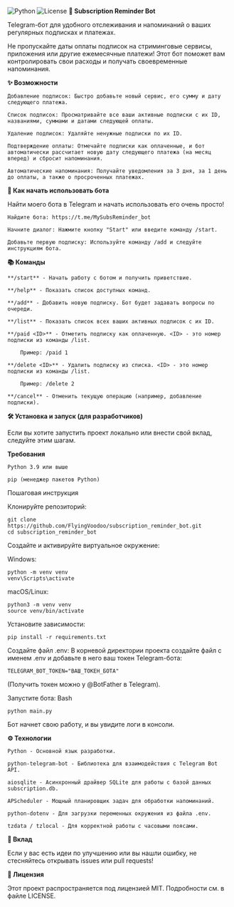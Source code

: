 ![Python](https://img.shields.io/badge/python-3.9+-blue.svg)
![License](https://img.shields.io/badge/license-MIT-green.svg)
**🤖 Subscription Reminder Bot**

Telegram-бот для удобного отслеживания и напоминаний о ваших регулярных подписках и платежах.

Не пропускайте даты оплаты подписок на стриминговые сервисы, приложения или другие ежемесячные платежи! Этот бот поможет вам контролировать свои расходы и получать своевременные напоминания.

**✨ Возможности**

    Добавление подписок: Быстро добавьте новый сервис, его сумму и дату следующего платежа.

    Список подписок: Просматривайте все ваши активные подписки с их ID, названиями, суммами и датами следующей оплаты.

    Удаление подписок: Удаляйте ненужные подписки по их ID.

    Подтверждение оплаты: Отмечайте подписки как оплаченные, и бот автоматически рассчитает новую дату следующего платежа (на месяц вперед) и сбросит напоминания.

    Автоматические напоминания: Получайте уведомления за 3 дня, за 1 день до оплаты, а также о просроченных платежах.

**🚀 Как начать использовать бота**

Найти моего бота в Telegram и начать использовать его очень просто!

    Найдите бота: https://t.me/MySubsReminder_bot

    Начните диалог: Нажмите кнопку "Start" или введите команду /start.

    Добавьте первую подписку: Используйте команду /add и следуйте инструкциям бота.

**📚 Команды**

    **/start** - Начать работу с ботом и получить приветствие.

    **/help** - Показать список доступных команд.

    **/add** - Добавить новую подписку. Бот будет задавать вопросы по очереди.

    **/list** - Показать список всех ваших активных подписок с их ID.

    **/paid <ID>** - Отметить подписку как оплаченную. <ID> - это номер подписки из команды /list.

        Пример: /paid 1

    **/delete <ID>** - Удалить подписку из списка. <ID> - это номер подписки из команды /list.

        Пример: /delete 2

    **/cancel** - Отменить текущую операцию (например, добавление подписки).

**🛠️ Установка и запуск (для разработчиков)**

Если вы хотите запустить проект локально или внести свой вклад, следуйте этим шагам.

**Требования**

    Python 3.9 или выше

    pip (менеджер пакетов Python)

Пошаговая инструкция

Клонируйте репозиторий:

    git clone https://github.com/FlyingVoodoo/subscription_reminder_bot.git
    cd subscription_reminder_bot

Создайте и активируйте виртуальное окружение:

Windows:

    python -m venv venv
    venv\Scripts\activate

macOS/Linux:

    python3 -m venv venv
    source venv/bin/activate

Установите зависимости:

    pip install -r requirements.txt

Создайте файл .env:
В корневой директории проекта создайте файл с именем .env и добавьте в него ваш токен Telegram-бота:

    TELEGRAM_BOT_TOKEN="ВАШ_ТОКЕН_БОТА"

(Получить токен можно у @BotFather в Telegram).

Запустите бота:
Bash

    python main.py

Бот начнет свою работу, и вы увидите логи в консоли.

**⚙️ Технологии**

    Python - Основной язык разработки.

    python-telegram-bot - Библиотека для взаимодействия с Telegram Bot API.

    aiosqlite - Асинхронный драйвер SQLite для работы с базой данных subscription.db.

    APScheduler - Мощный планировщик задач для обработки напоминаний.

    python-dotenv - Для загрузки переменных окружения из файла .env.

    tzdata / tzlocal - Для корректной работы с часовыми поясами.

**🤝 Вклад**

Если у вас есть идеи по улучшению или вы нашли ошибку, не стесняйтесь открывать issues или pull requests!

**📄 Лицензия**

Этот проект распространяется под лицензией MIT. Подробности см. в файле LICENSE.